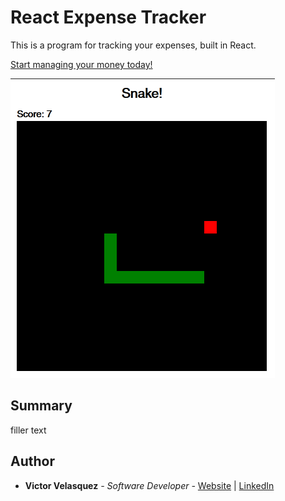 # React Expense Tracker
This is a program for tracking your expenses, built in React.

[Start managing your money today!](https://victorinspace.github.io/js-snake/)

![](https://github.com/victorinspace/js-snake/blob/main/snake-game.png)

## Summary

filler text

## Author

- **Victor Velasquez** _- Software Developer -_ [Website](https://www.victorvelasquez.dev/) | [LinkedIn](https://www.linkedin.com/in/victor-dev/)
